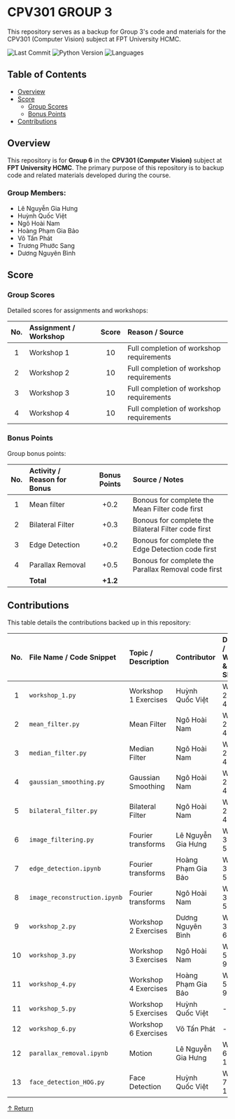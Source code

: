 # CPV301 GROUP 3

This repository serves as a backup for Group 3's code and materials for the CPV301 (Computer Vision) subject at FPT University HCMC.

![Last Commit](https://img.shields.io/badge/last%20commit-today-555555.svg)
![Python Version](https://img.shields.io/badge/python-100.0%25-blue.svg)
![Languages](https://img.shields.io/badge/languages-1-lightgrey.svg)

## Table of Contents

*   [Overview](#overview)
*   [Score](#score)
    *   [Group Scores](#group-scores)
    *   [Bonus Points](#bonus-points)
*   [Contributions](#contributions)

## Overview

This repository is for **Group 6** in the **CPV301 (Computer Vision)** subject at **FPT University HCMC**.
The primary purpose of this repository is to backup code and related materials developed during the course.

### Group Members:
- Lê Nguyễn Gia Hưng
- Huỳnh Quốc Việt
- Ngô Hoài Nam
- Hoàng Phạm Gia Bảo
- Võ Tấn Phát
- Trương Phước Sang
- Dương Nguyên Bình

## Score

### Group Scores
Detailed scores for assignments and workshops:

| No. | Assignment / Workshop | Score | Reason / Source                          |
|:---:|:----------------------|:-----:|:-----------------------------------------|
| 1   | Workshop 1            | 10    | Full completion of workshop requirements |
| 2   | Workshop 2            | 10    | Full completion of workshop requirements |
| 3   | Workshop 3            | 10    | Full completion of workshop requirements |
| 4   | Workshop 4            | 10    | Full completion of workshop requirements |

### Bonus Points
Group bonus points:

| No. | Activity / Reason for Bonus | Bonus Points | Source / Notes                                         |
|:---:|:----------------------------|:------------:|:-------------------------------------------------------|
| 1   | Mean filter                 | +0.2         | Bonous for complete the Mean Filter code first         |
| 2   | Bilateral Filter            | +0.3         | Bonous for complete the Bilateral Filter code first    |
| 3   | Edge Detection              | +0.2         | Bonous for complete the Edge Detection code first      |
| 4   | Parallax Removal            | +0.5         | Bonous for complete the Parallax Removal code first    |
|     | **Total**                   | **+1.2**     |                                                        |

## Contributions

This table details the contributions backed up in this repository:

| No. | File Name / Code Snippet       | Topic / Description     | Contributor            | Date / Week & Slot |
|:---:|:-------------------------------|:------------------------|:-----------------------|:-------------------|
| 1   | `workshop_1.py`                | Workshop 1 Exercises    | Huỳnh Quốc Việt        | Week 2 Slot 4      |
| 2   | `mean_filter.py`               | Mean Filter             | Ngô Hoài Nam           | Week 2 Slot 4      |
| 3   | `median_filter.py`             | Median Filter           | Ngô Hoài Nam           | Week 2 Slot 4      |
| 4   | `gaussian_smoothing.py`        | Gaussian Smoothing      | Ngô Hoài Nam           | Week 2 Slot 4      |
| 5   | `bilateral_filter.py`          | Bilateral Filter        | Ngô Hoài Nam           | Week 2 Slot 4      |
| 6   | `image_filtering.py`           | Fourier transforms      | Lê Nguyễn Gia Hưng     | Week 3 Slot 5      |
| 7   | `edge_detection.ipynb`         | Fourier transforms      | Hoàng Phạm Gia Bảo     | Week 3 Slot 5      |
| 8   | `image_reconstruction.ipynb`   | Fourier transforms      | Ngô Hoài Nam           | Week 3 Slot 5      |
| 9   | `workshop_2.py`                | Workshop 2 Exercises    | Dương Nguyên Bình      | Week 3 Slot 6      |
| 10  | `workshop_3.py`                | Workshop 3 Exercises    | Ngô Hoài Nam           | Week 5 Slot 9      |
| 11  | `workshop_4.py`                | Workshop 4 Exercises    | Hoàng Phạm Gia Bảo     | Week 5 Slot 9      |
| 11  | `workshop_5.py`                | Workshop 5 Exercises    | Huỳnh Quốc Việt        | -                  |
| 12  | `workshop_6.py`                | Workshop 6 Exercises    | Võ Tấn Phát            | -                  |
| 12  | `parallax_removal.ipynb`       | Motion                  | Lê Nguyễn Gia Hưng     | Week 6 Slot 12     |
| 13  | `face_detection_HOG.py`        | Face Detection          | Huỳnh Quốc Việt        | Week 7 Slot 15     |

[↑ Return](#cpv301-group)
